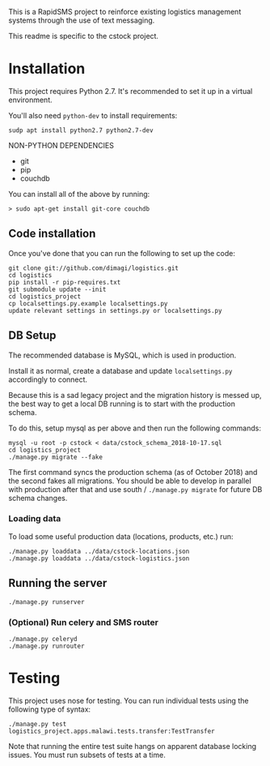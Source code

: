 This is a RapidSMS project to reinforce existing logistics management systems through the use of text messaging.

This readme is specific to the cstock project.

# Installation

This project requires Python 2.7.
It's recommended to set it up in a virtual environment.

You'll also need `python-dev` to install requirements:

```
sudp apt install python2.7 python2.7-dev
```

NON-PYTHON DEPENDENCIES
* git
* pip
* couchdb

You can install all of the above by running:

```
> sudo apt-get install git-core couchdb
```

## Code installation

Once you've done that you can run the following to set up the code:

```
git clone git://github.com/dimagi/logistics.git
cd logistics
pip install -r pip-requires.txt
git submodule update --init
cd logistics_project
cp localsettings.py.example localsettings.py
update relevant settings in settings.py or localsettings.py
```

## DB Setup

The recommended database is MySQL, which is used in production.

Install it as normal, create a database and update `localsettings.py` accordingly to connect.

Because this is a sad legacy project and the migration history is messed up,
the best way to get a local DB running is to start with the production schema.

To do this, setup mysql as per above and then run the following commands:

```
mysql -u root -p cstock < data/cstock_schema_2018-10-17.sql
cd logistics_project
./manage.py migrate --fake
```

The first command syncs the production schema (as of October 2018) and the second fakes all migrations.
You should be able to develop in parallel with production after that and use south / `./manage.py migrate` 
for future DB schema changes.

### Loading data

To load some useful production data (locations, products, etc.) run:

```
./manage.py loaddata ../data/cstock-locations.json
./manage.py loaddata ../data/cstock-logistics.json
```

## Running the server

`./manage.py runserver`


### (Optional) Run celery and SMS router

```
./manage.py celeryd
./manage.py runrouter
```

# Testing

This project uses nose for testing. You can run individual tests using the following type of syntax:

```
./manage.py test logistics_project.apps.malawi.tests.transfer:TestTransfer
```

Note that running the entire test suite hangs on apparent database locking issues. You must run subsets of tests at a time.
